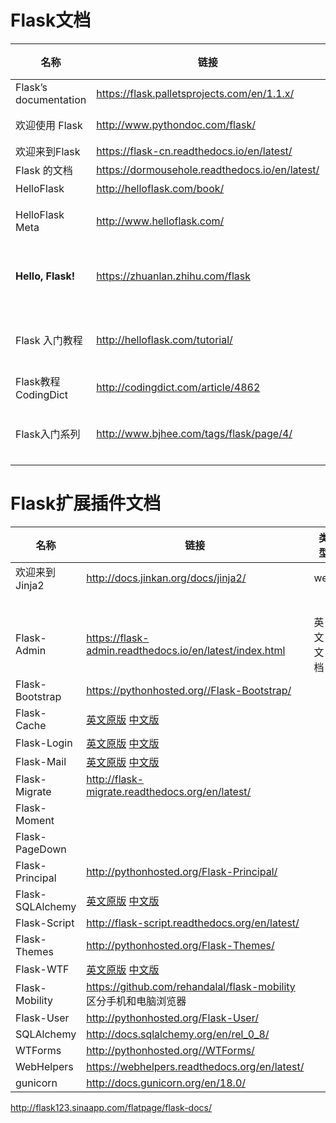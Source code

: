 # Flask文档

| 名称                  | 链接                                           | 类型     | 说明                                                   |
| --------------------- | ---------------------------------------------- | -------- | ------------------------------------------------------ |
| Flask’s documentation | https://flask.palletsprojects.com/en/1.1.x/    | web      | 官方文档                                               |
| 欢迎使用 Flask        | http://www.pythondoc.com/flask/                | web      | 中文版文档                                             |
| 欢迎来到Flask         | https://flask-cn.readthedocs.io/en/latest/     | web      | 中文翻译                                               |
| Flask 的文档          | https://dormousehole.readthedocs.io/en/latest/ | web      | 中文翻译                                               |
| HelloFlask            | http://helloflask.com/book/                    | 书       | 李辉                                                   |
| HelloFlask Meta       | http://www.helloflask.com/                     | 论坛     | 李辉,评论区有项目demo                                  |
| **Hello, Flask!**     | https://zhuanlan.zhihu.com/flask               | 知乎专栏 | 李辉                                                   |
| Flask 入门教程        | http://helloflask.com/tutorial/                | 在线阅读 | 李辉                                                   |
| Flask教程CodingDict   | http://codingdict.com/article/4862             | web      | 目录详细                                               |
| Flask入门系列         | http://www.bjhee.com/tags/flask/page/4/        | 博客     | [思诚之道](http://www.bjhee.com/)Billy.J.Hee的技术博客 |

# Flask扩展插件文档

| 名称            | 链接                                                    | 类型     | 说明       |
| --------------- | ------------------------------------------------------- | -------- | ---------- |
| 欢迎来到 Jinja2 | http://docs.jinkan.org/docs/jinja2/                     | web      | Jinja2文档 |
|  |  |  |  |
|  |  |  |  |
|  |  |  |  |
|  |  |  |  |
|  |  |  |  |
| Flask-Admin     | https://flask-admin.readthedocs.io/en/latest/index.html | 英文文档 |            |
| Flask-Bootstrap | https://pythonhosted.org//Flask-Bootstrap/              |          |            |
|Flask-Cache| [英文原版](http://www.pythonhosted.org/Flask-Cache/) [中文版](http://www.pythondoc.com/flask-cache/index.html)|||
|Flask-Login| [英文原版](https://flask-login.readthedocs.org/en/latest/) [中文版](http://www.pythondoc.com/flask-login/index.html)|||
| Flask-Mail| [英文原版](http://pythonhosted.org/Flask-Mail/) [中文版](http://www.pythondoc.com/flask-mail/index.html)|||
|Flask-Migrate| http://flask-migrate.readthedocs.org/en/latest/ |||
| Flask-Moment||||
| Flask-PageDown||||
|Flask-Principal| http://pythonhosted.org/Flask-Principal/ |||
| Flask-SQLAlchemy| [英文原版](http://pythonhosted.org/Flask-SQLAlchemy/) [中文版](http://docs.jinkan.org/docs/flask-sqlalchemy/index.html)|||
| Flask-Script |http://flask-script.readthedocs.org/en/latest/ |||
| Flask-Themes| http://pythonhosted.org/Flask-Themes/ |||
| Flask-WTF |[英文原版](https://flask-wtf.readthedocs.org/en/latest/) [中文版](http://www.pythondoc.com/flask-wtf/index.html)|||
| Flask-Mobility| https://github.com/rehandalal/flask-mobility 区分手机和电脑浏览器|||
| Flask-User| http://pythonhosted.org/Flask-User/ |||
| SQLAlchemy| http://docs.sqlalchemy.org/en/rel_0_8/ |||
| WTForms| http://pythonhosted.org//WTForms/ |||
| WebHelpers| https://webhelpers.readthedocs.org/en/latest/ |||
| gunicorn| http://docs.gunicorn.org/en/18.0/ |||









http://flask123.sinaapp.com/flatpage/flask-docs/